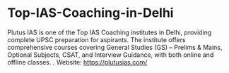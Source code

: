 # Top-IAS-Coaching-in-Delhi
Plutus IAS is one of the Top IAS Coaching institutes in Delhi, providing complete UPSC preparation for aspirants. The institute offers comprehensive courses covering General Studies (GS) – Prelims &amp; Mains, Optional Subjects, CSAT, and Interview Guidance, with both online and offline classes. .  Website: https://plutusias.com/
